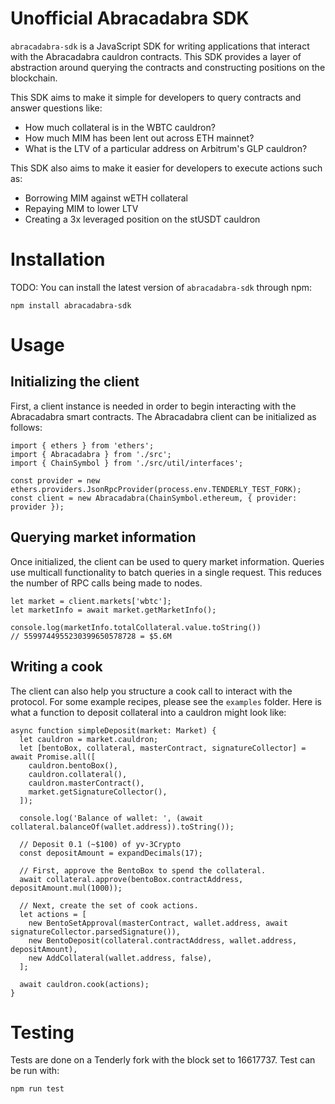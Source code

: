 # Unofficial Abracadabra SDK

`abracadabra-sdk` is a JavaScript SDK for writing applications that interact with the Abracadabra cauldron contracts. This SDK provides a layer of abstraction around querying the contracts and constructing positions on the blockchain.

This SDK aims to make it simple for developers to query contracts and answer questions like:

- How much collateral is in the WBTC cauldron?
- How much MIM has been lent out across ETH mainnet?
- What is the LTV of a particular address on Arbitrum's GLP cauldron?

This SDK also aims to make it easier for developers to execute actions such as:

- Borrowing MIM against wETH collateral
- Repaying MIM to lower LTV
- Creating a 3x leveraged position on the stUSDT cauldron

# Installation

TODO: You can install the latest version of `abracadabra-sdk` through npm:

```
npm install abracadabra-sdk
```

# Usage

## Initializing the client

First, a client instance is needed in order to begin interacting with the Abracadabra smart contracts. The Abracadabra client can be initialized as follows:

```
import { ethers } from 'ethers';
import { Abracadabra } from './src';
import { ChainSymbol } from './src/util/interfaces';

const provider = new ethers.providers.JsonRpcProvider(process.env.TENDERLY_TEST_FORK);
const client = new Abracadabra(ChainSymbol.ethereum, { provider: provider });
```

## Querying market information

Once initialized, the client can be used to query market information. Queries use multicall functionality to batch queries in a single request. This reduces the number of RPC calls being made to nodes.

```
let market = client.markets['wbtc'];
let marketInfo = await market.getMarketInfo();

console.log(marketInfo.totalCollateral.value.toString())
// 5599744955230399650578728 = $5.6M
```

## Writing a cook

The client can also help you structure a cook call to interact with the protocol. For some example recipes, please see the `examples` folder. Here is what a function to deposit collateral into a cauldron might look like:

```
async function simpleDeposit(market: Market) {
  let cauldron = market.cauldron;
  let [bentoBox, collateral, masterContract, signatureCollector] = await Promise.all([
    cauldron.bentoBox(),
    cauldron.collateral(),
    cauldron.masterContract(),
    market.getSignatureCollector(),
  ]);

  console.log('Balance of wallet: ', (await collateral.balanceOf(wallet.address)).toString());

  // Deposit 0.1 (~$100) of yv-3Crypto
  const depositAmount = expandDecimals(17);

  // First, approve the BentoBox to spend the collateral.
  await collateral.approve(bentoBox.contractAddress, depositAmount.mul(1000));

  // Next, create the set of cook actions.
  let actions = [
    new BentoSetApproval(masterContract, wallet.address, await signatureCollector.parsedSignature()),
    new BentoDeposit(collateral.contractAddress, wallet.address, depositAmount),
    new AddCollateral(wallet.address, false),
  ];

  await cauldron.cook(actions);
}
```

# Testing

Tests are done on a Tenderly fork with the block set to 16617737. Test can be run with:

```
npm run test
```
